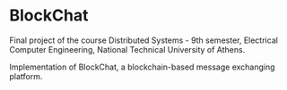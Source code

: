 # BlockChat

Final project of the course Distributed Systems - 9th semester, Electrical Computer Engineering, National Technical University of Athens.

Implementation of BlockChat, a blockchain-based message exchanging platform.
